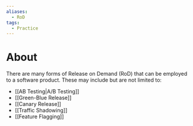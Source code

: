 ```yaml
---
aliases:
  - RoD
tags:
  - Practice
---
```

# About
There are many forms of Release on Demand (RoD) that can be employed to a software product. These may include but are not limited to:
- [[AB Testing|A/B Testing]]
- [[Green-Blue Release]]
- [[Canary Release]]
- [[Traffic Shadowing]]
- [[Feature Flagging]]